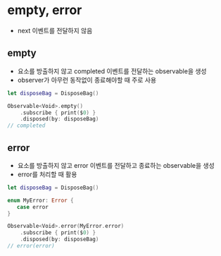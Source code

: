 # empty, error

- next 이벤트를 전달하지 않음

## empty

- 요소를 방출하지 않고 completed 이벤트를 전달하는 observable을 생성
- observer가 아무런 동작없이 종료해야할 때 주로 사용

```swift
let disposeBag = DisposeBag()

Observable<Void>.empty()
    .subscribe { print($0) }
    .disposed(by: disposeBag)
// completed
```

## error

- 요소를 방출하지 않고 error 이벤트를 전달하고 종료하는 observable을 생성
- error를 처리할 때 활용

```swift
let disposeBag = DisposeBag()

enum MyError: Error {
   case error
}

Observable<Void>.error(MyError.error)
    .subscribe { print($0) }
    .disposed(by: disposeBag)
// error(error)
```